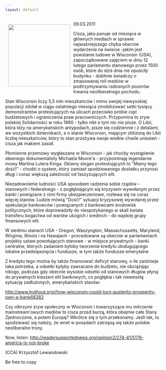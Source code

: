 ```yaml
---
layout: default
---
```


<img src="{{site.baseurl}}\articles\pictures\465.capitol.jpg" align="left" style="margin: 10px 10px" width="200"><!--61--><p>
09.03.2011</p><p></p><p>Cisza, jaka panuje od miesiąca w głównych mediach w sprawie najważniejszego chyba obecnie wydarzenia na świecie -jakim jest powstanie ludowe w Wisconsin (USA), zapoczątkowane zajęciem w dniu 12 lutego parlamentu stanowego przez 1500 osób, które do dziś dnia nie opuściły budynku - dobitnie świadczy o zmasowanej roli mediów w podtrzymywaniu radosnych pozorów trwania neoliberalnego pochodu.</p><p></p><p>Stan Wisconsin liczy 5,5 mln mieszkańców i mimo swojej niewysokiej populacji zdołał w ciągu ostatniego miesiąca zmobilizować setki tysięcy demonstrantów protestujących na ulicach przeciwko próbie cięć budżetowych i ograniczenia praw pracowniczych. Przypomina to zryw polskiej Solidarności w roku 1980 - tylko nikt o tym nic nie pisze. O Libii, która leży na amerykańskich antypodach, pisze się codziennie i z detalami, we wszystkich dziennikach, a o stanie Wisconsin, mającym zbliżoną do Libii liczbę mieszkańców, który to stan przeżywa swoje wielkie chwile uniesień - cisza jak makiem zasiał.</p><p></p><p>Płomienne przemowy wygłaszane w Wisconsin - jak choćby wystąpienie sławnego dokumentalisty Michaela Moore'a - przypominają legendarne mowy Martina Lutera Kinga. Główny slogan protestujących to "Mamy tego dość!" - chodzi o system, który zamiast spodziewanego dostatku przynosi długi i coraz większą zależność od faszyzujących elit.</p><p></p><p>Niezadowolenie ludności USA sposobem radzenia sobie rządów - stanowych i federalnego - z pogłębiającym się kryzysem wywołanym przez banki i powiązane z nimi firmy ubezpieczeniowe, rozlewa się na coraz więcej stanów. Ludzie mówią "Dość!" sytuacji kryzysowej wywołanej przez spekulacje bankowców i powiązanych z bankowcami środowisk politycznych, które doprowadziły do niespotykanego w skali świata transferu bogactwa od warstw ubogich i średnich - do wąskiej grupy finansowych elit.</p><p></p><p>W siedmiu stanach USA - Oregon, Waszyngton, Massachussetts, Maryland, Wirginia, Illinois i na Hawajach - procedowane są obecnie w parlamentach projekty ustaw powołujących stanowe - w miejsce prywatnych - banki centralne, których zadaniem byłoby tworzenie kredytu obsługującego lokalne przedsięwzięcia i fundusze, w tym także fundusze emerytalne </p><p></p><p>Z kredytu tego można by także finansować deficyt stanowy, o ile zaistnieje taka potrzeba, a odsetki byłyby zawracane do budżetu, nie obciążając nikogo, podczas gdy obecnie wysokie odsetki od stanowych długów płyną do prywatnych kieszeni elit bankowych, co pogłębia i tak niewesołą sytuację zadłużonych, amerykańskich stanów:</p><p></p><p><a target="" title="Banki stanowe u USA" href="http://www.truthout.org//how-wisconsin-could-turn-austerity-prosperity-own-a-bank68282">http://www.truthout.org//how-wisconsin-could-turn-austerity-prosperity-own-a-bank68282</a></p><p></p><p>Czy olbrzymi zryw społeczny w Wisconsin i towarzyszące mu milczenie mainstream'owych mediów to cisza przed burzą, która obejmie całe Stany Zjednoczone, a potem Europę? Wkrótce się o tym przekonamy. Jeśli tak, to spodziewać się należy, że wnet w posadach zatrzęsą się także polskie neoliberalne trony.</p><p></p><p>Now, listen: <a target="" title="Plomienna mowa" href="http://readersupportednews.org/opinion2/274-41/5178-america-is-not-broke">http://readersupportednews.org/opinion2/274-41/5178-america-is-not-broke</a></p><p></p><p>(CCA) Krzysztof Lewandowski</p><p>Be free to copy</p><p></p>